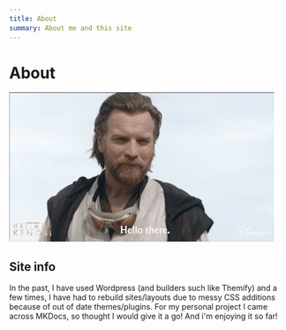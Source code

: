 ```yaml
---
title: About
summary: About me and this site
---
```

# About

<img src="/images/hello.webp"
    alt="Hello There!"
    class="center">

## Site info

In the past, I have used Wordpress (and builders such like Themify) and a few times, I have had to rebuild sites/layouts due to messy CSS additions because of out of date themes/plugins. For my personal project I came across MKDocs, so thought I would give it a go! And i'm enjoying it so far!

